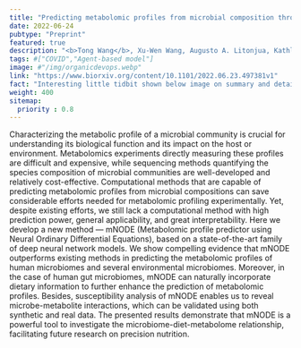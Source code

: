 ```yaml
---
title: "Predicting metabolomic profiles from microbial composition through neural ordinary differential equations"
date: 2022-06-24
pubtype: "Preprint"
featured: true
description: "<b>Tong Wang</b>, Xu-Wen Wang, Augusto A. Litonjua, Kathleen Lee-Sarwar, Scott T. Weiss, Yizhou Sun, Sergei Maslov, Yang-Yu Liu, <i>bioRxiv, 2022</i>"
tags: #["COVID","Agent-based model"]
image: #"/img/organicdevops.webp"
link: "https://www.biorxiv.org/content/10.1101/2022.06.23.497381v1"
fact: "Interesting little tidbit shown below image on summary and detail page"
weight: 400
sitemap:
  priority : 0.8
---
```


Characterizing the metabolic profile of a microbial community is crucial for understanding its biological function and its impact on the host or environment. Metabolomics experiments directly measuring these profiles are difficult and expensive, while sequencing methods quantifying the species composition of microbial communities are well-developed and relatively cost-effective. Computational methods that are capable of predicting metabolomic profiles from microbial compositions can save considerable efforts needed for metabolomic profiling experimentally. Yet, despite existing efforts, we still lack a computational method with high prediction power, general applicability, and great interpretability. Here we develop a new method — mNODE (Metabolomic profile predictor using Neural Ordinary Differential Equations), based on a state-of-the-art family of deep neural network models. We show compelling evidence that mNODE outperforms existing methods in predicting the metabolomic profiles of human microbiomes and several environmental microbiomes. Moreover, in the case of human gut microbiomes, mNODE can naturally incorporate dietary information to further enhance the prediction of metabolomic profiles. Besides, susceptibility analysis of mNODE enables us to reveal microbe-metabolite interactions, which can be validated using both synthetic and real data. The presented results demonstrate that mNODE is a powerful tool to investigate the microbiome-diet-metabolome relationship, facilitating future research on precision nutrition.